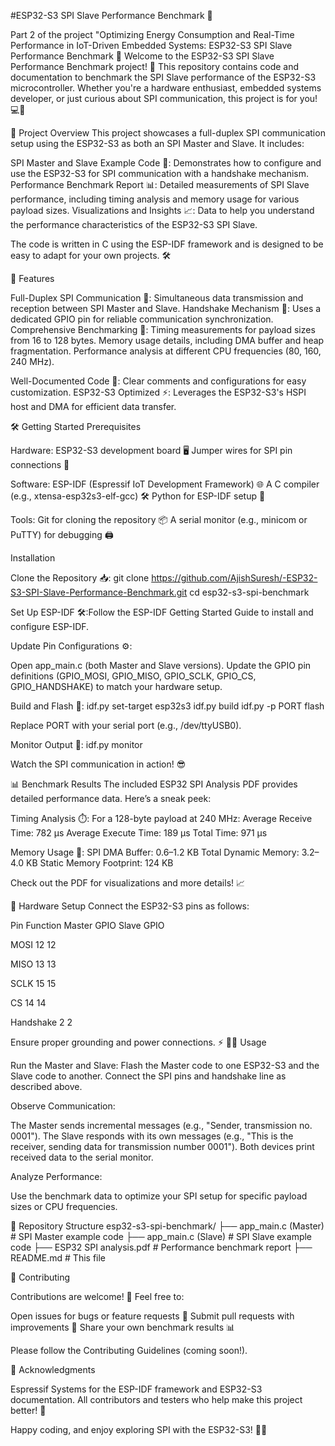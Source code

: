 #ESP32-S3 SPI Slave Performance Benchmark 🚀

Part 2 of the project "Optimizing Energy Consumption and Real-Time Performance in IoT-Driven Embedded Systems: ESP32-S3 SPI Slave Performance Benchmark 🚀
Welcome to the ESP32-S3 SPI Slave Performance Benchmark project! 🎉 This repository contains code and documentation to benchmark the SPI Slave performance of the ESP32-S3 microcontroller. Whether you're a hardware enthusiast, embedded systems developer, or just curious about SPI communication, this project is for you! 💻🔌

📖 Project Overview
This project showcases a full-duplex SPI communication setup using the ESP32-S3 as both an SPI Master and Slave. It includes:

SPI Master and Slave Example Code 📜: Demonstrates how to configure and use the ESP32-S3 for SPI communication with a handshake mechanism.
Performance Benchmark Report 📊: Detailed measurements of SPI Slave performance, including timing analysis and memory usage for various payload sizes.
Visualizations and Insights 📈: Data to help you understand the performance characteristics of the ESP32-S3 SPI Slave.

The code is written in C using the ESP-IDF framework and is designed to be easy to adapt for your own projects. 🛠️

🎯 Features

Full-Duplex SPI Communication 🔄: Simultaneous data transmission and reception between SPI Master and Slave.
Handshake Mechanism 🤝: Uses a dedicated GPIO pin for reliable communication synchronization.
Comprehensive Benchmarking 📏:
Timing measurements for payload sizes from 16 to 128 bytes.
Memory usage details, including DMA buffer and heap fragmentation.
Performance analysis at different CPU frequencies (80, 160, 240 MHz).


Well-Documented Code 📝: Clear comments and configurations for easy customization.
ESP32-S3 Optimized ⚡: Leverages the ESP32-S3's HSPI host and DMA for efficient data transfer.

🛠️ Getting Started
Prerequisites

Hardware:
ESP32-S3 development board 🖥️
Jumper wires for SPI pin connections 🔗


Software:
ESP-IDF (Espressif IoT Development Framework) 🌐
A C compiler (e.g., xtensa-esp32s3-elf-gcc) 🛠️
Python for ESP-IDF setup 🐍


Tools:
Git for cloning the repository 📦
A serial monitor (e.g., minicom or PuTTY) for debugging 🖨️



Installation

Clone the Repository 📥:
git clone https://github.com/AjishSuresh/-ESP32-S3-SPI-Slave-Performance-Benchmark.git
cd esp32-s3-spi-benchmark


Set Up ESP-IDF 🛠️:Follow the ESP-IDF Getting Started Guide to install and configure ESP-IDF.

Update Pin Configurations ⚙️:

Open app_main.c (both Master and Slave versions).
Update the GPIO pin definitions (GPIO_MOSI, GPIO_MISO, GPIO_SCLK, GPIO_CS, GPIO_HANDSHAKE) to match your hardware setup.


Build and Flash 🚀:
idf.py set-target esp32s3
idf.py build
idf.py -p PORT flash

Replace PORT with your serial port (e.g., /dev/ttyUSB0).

Monitor Output 📡:
idf.py monitor

Watch the SPI communication in action! 😎


📊 Benchmark Results
The included ESP32 SPI Analysis PDF provides detailed performance data. Here’s a sneak peek:

Timing Analysis ⏱️:
For a 128-byte payload at 240 MHz:
Average Receive Time: 782 µs
Average Execute Time: 189 µs
Total Time: 971 µs




Memory Usage 💾:
SPI DMA Buffer: 0.6–1.2 KB
Total Dynamic Memory: 3.2–4.0 KB
Static Memory Footprint: 124 KB



Check out the PDF for visualizations and more details! 📈

🔌 Hardware Setup
Connect the ESP32-S3 pins as follows:



Pin Function
Master GPIO
Slave GPIO



MOSI
12
12


MISO
13
13


SCLK
15
15


CS
14
14


Handshake
2
2


Ensure proper grounding and power connections. ⚡
🧑‍💻 Usage

Run the Master and Slave:
Flash the Master code to one ESP32-S3 and the Slave code to another.
Connect the SPI pins and handshake line as described above.


Observe Communication:

The Master sends incremental messages (e.g., "Sender, transmission no. 0001").
The Slave responds with its own messages (e.g., "This is the receiver, sending data for transmission number 0001").
Both devices print received data to the serial monitor.


Analyze Performance:

Use the benchmark data to optimize your SPI setup for specific payload sizes or CPU frequencies.



📂 Repository Structure
esp32-s3-spi-benchmark/
├── app_main.c (Master)         # SPI Master example code
├── app_main.c (Slave)          # SPI Slave example code
├── ESP32 SPI analysis.pdf      # Performance benchmark report
├── README.md                   # This file

🤝 Contributing

Contributions are welcome! 🌟 Feel free to:

Open issues for bugs or feature requests 🐛
Submit pull requests with improvements 🚧
Share your own benchmark results 📊

Please follow the Contributing Guidelines (coming soon!).

🙌 Acknowledgments

Espressif Systems for the ESP-IDF framework and ESP32-S3 documentation.
All contributors and testers who help make this project better! 💖

Happy coding, and enjoy exploring SPI with the ESP32-S3! 🚀✨
